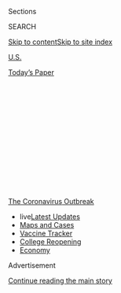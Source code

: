 <div id="app">

<div>

<div>

<div>

<div class="NYTAppHideMasthead css-1q2w90k e1suatyy0">

<div class="section css-ui9rw0 e1suatyy2">

<div class="css-eph4ug er09x8g0">

<div class="css-6n7j50">

</div>

<span class="css-1dv1kvn">Sections</span>

<div class="css-10488qs">

<span class="css-1dv1kvn">SEARCH</span>

</div>

[Skip to content](#site-content)[Skip to site
index](#site-index)

</div>

<div id="masthead-section-label" class="css-1wr3we4 eaxe0e00">

[U.S.](https://www.nytimes.com/section/us)

</div>

<div class="css-10698na e1huz5gh0">

</div>

</div>

<div id="masthead-bar-one" class="section hasLinks css-15hmgas e1csuq9d3">

<div class="css-uqyvli e1csuq9d0">

</div>

<div class="css-1uqjmks e1csuq9d1">

</div>

<div class="css-9e9ivx">

[](https://myaccount.nytimes.com/auth/login?response_type=cookie&client_id=vi)

</div>

<div class="css-1bvtpon e1csuq9d2">

[Today’s
Paper](https://www.nytimes.com/section/todayspaper)

</div>

</div>

</div>

</div>

<div data-aria-hidden="false">

<div id="site-content" data-role="main">

<div>

<div class="css-1aor85t" style="opacity:0.000000001;z-index:-1;visibility:hidden">

<div class="css-1hqnpie">

<div class="css-epjblv">

<span class="css-17xtcya">[U.S.](/section/us)</span><span class="css-x15j1o">|</span><span class="css-fwqvlz">Coronavirus
Briefing: What Happened
Today</span>

</div>

<div class="css-k008qs">

<div class="css-1iwv8en">

<span class="css-18z7m18"></span>

<div>

</div>

</div>

<span class="css-1n6z4y">https://nyti.ms/2Zpqgc1</span>

<div class="css-1705lsu">

<div class="css-4xjgmj">

<div class="css-4skfbu" data-role="toolbar" data-aria-label="Social Media Share buttons, Save button, and Comments Panel with current comment count" data-testid="share-tools">

  - 
  - 
  - 
  - 
    
    <div class="css-6n7j50">
    
    </div>

  - 

</div>

</div>

</div>

</div>

</div>

</div>

<div id="NYT_TOP_BANNER_REGION" class="css-13pd83m">

<div>

<div id="styln-prism-menu-1592847958612" class="section interactive-content interactive-size-medium css-1edisqu">

<div class="css-17ih8de interactive-body">

<div id="scroll-container" class="css-1gj85ro">

[<span class="styln-title-wrap"><span class="css-1pje3qr">The
Coronavirus</span><span class="css-1pje3qr">
Outbreak</span></span>](https://www.nytimes.com/news-event/coronavirus?action=click&pgtype=Article&state=default&region=TOP_BANNER&context=storylines_menu)

  - <span class="css-kqxiym" data-emphasize="true">live</span>[Latest
    Updates](https://www.nytimes.com/2020/08/04/world/coronavirus-cases.html?action=click&pgtype=Article&state=default&region=TOP_BANNER&context=storylines_menu)
  - [Maps and
    Cases](https://www.nytimes.com/interactive/2020/us/coronavirus-us-cases.html?action=click&pgtype=Article&state=default&region=TOP_BANNER&context=storylines_menu)
  - [Vaccine
    Tracker](https://www.nytimes.com/interactive/2020/science/coronavirus-vaccine-tracker.html?action=click&pgtype=Article&state=default&region=TOP_BANNER&context=storylines_menu)
  - [College
    Reopening](https://www.nytimes.com/2020/08/02/us/covid-college-reopening.html?action=click&pgtype=Article&state=default&region=TOP_BANNER&context=storylines_menu)
  - [Economy](https://www.nytimes.com/live/2020/08/04/business/stock-market-today-coronavirus?action=click&pgtype=Article&state=default&region=TOP_BANNER&context=storylines_menu)

</div>

</div>

</div>

</div>

</div>

<div id="top-wrapper" class="css-1sy8kpn">

<div id="top-slug" class="css-l9onyx">

Advertisement

</div>

[Continue reading the main
story](#after-top)

<div class="ad top-wrapper" style="text-align:center;height:100%;display:block;min-height:250px">

<div id="top" class="place-ad" data-position="top" data-size-key="top">

</div>

</div>

<div id="after-top">

</div>

</div>

<div>

<div id="sponsor-wrapper" class="css-1hyfx7x">

<div id="sponsor-slug" class="css-19vbshk">

Supported by

</div>

[Continue reading the main
story](#after-sponsor)

<div id="sponsor" class="ad sponsor-wrapper" style="text-align:center;height:100%;display:block">

</div>

<div id="after-sponsor">

</div>

</div>

<div class="css-186x18t">

</div>

<div class="css-1vkm6nb ehdk2mb0">

# Coronavirus Briefing: What Happened Today

</div>

Californians are asking themselves, what went wrong?

<div class="css-18e8msd">

<div class="css-pdw9fk epjyd6m0">

<div class="css-1txwxcy ey68jwv0" data-aria-hidden="true">

[![Jonathan
Wolfe](https://static01.nyt.com/images/2018/08/24/multimedia/author-jonathan-wolfe/author-jonathan-wolfe-thumbLarge.png
"Jonathan Wolfe")](https://www.nytimes.com/by/jonathan-wolfe)[![Lara
Takenaga](https://static01.nyt.com/images/2019/02/20/multimedia/author-lara-takenaga/author-lara-takenaga-thumbLarge.png
"Lara Takenaga")](https://www.nytimes.com/by/lara-takenaga)

</div>

<div class="css-1baulvz">

By [<span class="css-1baulvz" itemprop="name">Jonathan
Wolfe</span>](https://www.nytimes.com/by/jonathan-wolfe) and
[<span class="css-1baulvz last-byline" itemprop="name">Lara
Takenaga</span>](https://www.nytimes.com/by/lara-takenaga)

</div>

</div>

  - June 29,
    2020

  - 
    
    <div class="css-4xjgmj">
    
    <div class="css-d8bdto" data-role="toolbar" data-aria-label="Social Media Share buttons, Save button, and Comments Panel with current comment count" data-testid="share-tools">
    
      - 
      - 
      - 
      - 
        
        <div class="css-6n7j50">
        
        </div>
    
      - 
    
    </div>
    
    </div>

</div>

</div>

<div class="section meteredContent css-1r7ky0e" name="articleBody" itemprop="articleBody">

<div class="css-1fanzo5 StoryBodyCompanionColumn">

<div class="css-53u6y8">

This is the Coronavirus Briefing, an informed guide to the global
outbreak. [Sign up here to get the briefing by
email](https://www.nytimes.com/newsletters/coronavirus-briefing).

</div>

</div>

<div class="css-79elbk" data-testid="photoviewer-wrapper">

<div class="css-z3e15g" data-testid="photoviewer-wrapper-hidden">

</div>

<div class="css-1a48zt4 ehw59r15" data-testid="photoviewer-children">

![](https://static01.nyt.com/images/2020/06/29/us/oakImage-1593461886425/oakImage-1593461886425-articleLarge.png?quality=75&auto=webp&disable=upscale)

</div>

</div>

<div class="css-1fanzo5 StoryBodyCompanionColumn">

<div class="css-53u6y8">

  - The global death toll [has
    passed 500,000](https://www.nytimes.com/2020/06/28/world/coronavirus-updates.html#link-31665a4b),
    with more than 10 million confirmed coronavirus cases.

  - Vice President Mike Pence made a point of [wearing a
    mask](https://www.nytimes.com/2020/06/29/world/coronavirus-updates.html#link-56ea353b)
    during public events over the weekend.

  - The World Health Organization is sending a team of experts to China
    [to investigate the origins of the
    virus](https://www.nytimes.com/2020/06/29/world/coronavirus-live-updates.html#link-9c42599).

  - Get the [latest updates
    here](https://www.nytimes.com/news-event/coronavirus), plus
    [maps](https://www.nytimes.com/interactive/2020/world/asia/china-wuhan-coronavirus-maps.html?action=click&pgtype=Article&state=default&module=styln-coronavirus&variant=show&region=TOP_BANNER&context=storyline_menu)
    and a [tracker for U.S. metro
    areas](https://www.nytimes.com/interactive/2020/04/03/upshot/coronavirus-metro-area-tracker.html).

-----

## California backslides

Early in the outbreak, California emerged as a leader in fighting the
spread of the coronavirus. It was the first state to impose a
stay-at-home order, and its swift response is thought to have
[prevented 1.7 million coronavirus cases in the
state](https://www.sfchronicle.com/bayarea/article/Study-Shelter-in-place-helped-avert-4-8-million-15325645.php).

For months it seemed that California — considered especially vulnerable
to the virus because of its large, globe-trotting population — was
weathering the storm relatively well.

But over the last week, things have changed. The [state’s case
count](https://www.nytimes.com/interactive/2020/us/california-coronavirus-cases.html)
has exploded, reaching 200,000 infections. Gov. Gavin Newsom has rolled
back reopening plans. And officials in Los Angeles County are
[projecting that they may run out of hospital
beds](https://www.latimes.com/california/story/2020-06-29/l-a-county-issues-dire-warning-amid-alarming-increases-in-coronavirus)
in two to three weeks.

Now Californians are asking themselves, what went wrong?

The turn, some say, may have come Memorial Day weekend, when cooped-up
residents responded to the state’s reopening by getting out and
socializing. According to [an analysis by The Los Angeles
Times](https://www.latimes.com/california/story/2020-06-29/california-coronavirus-hot-spot-memorial-day),
coronavirus hospitalizations in the state began accelerating around June
15 — which, given the incubation period of the virus, points to holiday
barbecues, beach trips and graduation parties as potential culprits.

</div>

</div>

<div class="css-1fanzo5 StoryBodyCompanionColumn">

<div class="css-53u6y8">

The Los Angeles Times also
[noted](https://www.latimes.com/california/story/2020-06-29/california-coronavirus-hot-spot-memorial-day)
that Californians, unlike New Yorkers, had not yet felt the trauma of
having their hospitals overloaded with patients, so many saw reopening
as a license to return to life as it was before the pandemic.

Our colleague Jill Cowan, who [writes the California Today
newsletter](https://www.nytimes.com/column/california-today), told us
that a complex patchwork of rules that can change from county to county
was also to blame.

“State and local officials would say that, recently, people have been
letting their guard down, and they’ve been gathering with family members
and they’ve been going to bars and restaurants,” Jill told us. “But a
lot of people are then saying, ‘Well, why did you let restaurants and
bars
reopen?’”

<div id="NYT_MAIN_CONTENT_1_REGION" class="css-9tf9ac">

<div>

<div id="styln-covid-updates-world" class="section interactive-content interactive-size-medium css-1ftcdic">

<div class="css-17ih8de interactive-body">

<div id="styln-briefing-block" data-asset-id="QXJ0aWNsZTpueXQ6Ly9hcnRpY2xlLzNhNGMwYWI5LWIwY2QtNWQwOS1hZTgwLTdjMGU3ZTA1OWQ2OA==">

<div class="briefing-block-header-section">

# [Latest Updates: Global Coronavirus Outbreak](https://www.nytimes.com/2020/08/04/world/coronavirus-cases.html?action=click&pgtype=Article&state=default&region=MAIN_CONTENT_1&context=storylines_live_updates)

<div class="briefing-block-ts">

Updated 2020-08-04T20:57:54.346Z

</div>

</div>

  - [Novavax sees encouraging results from two studies of its
    experimental
    vaccine.](https://www.nytimes.com/2020/08/04/world/coronavirus-cases.html?action=click&pgtype=Article&state=default&region=MAIN_CONTENT_1&context=storylines_live_updates#link-1228a480)
  - [Public and private schools in Maryland and elsewhere are divided
    over in-person
    instruction.](https://www.nytimes.com/2020/08/04/world/coronavirus-cases.html?action=click&pgtype=Article&state=default&region=MAIN_CONTENT_1&context=storylines_live_updates#link-4825b93)
  - [The United Nations calls on policymakers to ‘plan thoroughly for
    school
    reopenings.’](https://www.nytimes.com/2020/08/04/world/coronavirus-cases.html?action=click&pgtype=Article&state=default&region=MAIN_CONTENT_1&context=storylines_live_updates#link-50f7386d)

<div class="briefing-block-footer">

<div class="briefing-block-footer-meta">

[See more
updates](https://www.nytimes.com/2020/08/04/world/coronavirus-cases.html?action=click&pgtype=Article&state=default&region=MAIN_CONTENT_1&context=storylines_live_updates)

</div>

<div class="briefing-block-briefinglinks">

<span>More live coverage:</span>
[Markets](https://www.nytimes.com/live/2020/08/04/business/stock-market-today-coronavirus?action=click&pgtype=Article&state=default&region=MAIN_CONTENT_1&context=storylines_live_updates)

</div>

</div>

</div>

</div>

</div>

</div>

</div>

“It’s very confusing and it’s very complicated,” she added. “And so for
regular Californians, I think it’s been tough to navigate what you
shouldn’t do — even if you can.”

-----

</div>

</div>

<div class="css-1fanzo5 StoryBodyCompanionColumn">

<div class="css-53u6y8">

## A nightmare side effect

Many severely ill patients have developed a terrifying condition [that
causes nightmarish visions and can have long-lasting
consequences](https://www.nytimes.com/2020/06/28/health/coronavirus-delirium-hallucinations.html).
Known as hospital delirium, the phenomenon, which was observed mostly in
older people before the pandemic, has struck Covid-19 patients of all
ages.

Reports suggest that about two-thirds to three-quarters of virus
patients who end up in intensive-care units, even for relatively short
stays, have experienced the condition. Their hospitalization often
provides the perfect combination of elements: long stints on
ventilators, heavy sedatives, poor sleep, minimal social interaction.

Delirium takes two forms — hyperactive, which leads to paranoid
hallucinations and agitation, and hypoactive, which causes internalized
visions and confusion. Some people experience both.

Recovered virus patients have described thinking they were being
abducted or burned alive. Even after their visions go away, the
condition can slow the healing process and increase the risk of
depression or post-traumatic stress. Older patients can also develop
dementia sooner than they otherwise would have, and even die earlier.

**Another troubling development:** Immunologists believe the coronavirus
may be responsible [for depleting disease-fighting T
cells](https://www.nytimes.com/2020/06/26/health/coronavirus-immune-system.html),
similar to how H.I.V. operates. If that’s the case, protection against
the virus could be fleeting, and a cocktail of antiviral drugs may be
needed to control
it.

<div id="NYT_MAIN_CONTENT_3_REGION" class="css-9tf9ac">

<div>

<div id="styln-prism-freeform-1594220623585" class="section interactive-content interactive-size-medium css-1ftcdic">

<div class="css-17ih8de interactive-body">

<div id="prism-freeform-block-85410" class="css-19mumt8" data-role="complementary" data-storyline="The Coronavirus Outbreak" data-truncated="true" tabindex="0">

<div class="css-a8d9oz">

<div class="css-eb027h">

[](https://www.nytimes.com/news-event/coronavirus?action=click&pgtype=Article&state=default&region=MAIN_CONTENT_3&context=storylines_faq)

### The Coronavirus Outbreak ›

#### Frequently Asked Questions

Updated August 4, 2020

  - #### I have antibodies. Am I now immune?
    
      - As of right now,[that seems likely, for at least several
        months.](https://www.nytimes.com/2020/07/22/health/covid-antibodies-herd-immunity.html?action=click&pgtype=Article&state=default&region=MAIN_CONTENT_3&context=storylines_faq)
        There have been frightening accounts of people suffering what
        seems to be a second bout of Covid-19. But experts say these
        patients may have a drawn-out course of infection, with the
        virus taking a slow toll weeks to months after initial exposure.
        People infected with the coronavirus typically
        [produce](https://www.nature.com/articles/s41586-020-2456-9)
        immune molecules called antibodies, which are [protective
        proteins made in response to an
        infection](https://www.nytimes.com/2020/05/07/health/coronavirus-antibody-prevalence.html?action=click&pgtype=Article&state=default&region=MAIN_CONTENT_3&context=storylines_faq)[.
        These antibodies
        may](https://www.nytimes.com/2020/05/07/health/coronavirus-antibody-prevalence.html?action=click&pgtype=Article&state=default&region=MAIN_CONTENT_3&context=storylines_faq)
        last in the body [only two to three
        months](https://www.nature.com/articles/s41591-020-0965-6),
        which may seem worrisome, but that’s perfectly normal after an
        acute infection subsides, said Dr. Michael Mina, an immunologist
        at Harvard University. It may be possible to get the coronavirus
        again, but it’s highly unlikely that it would be possible in a
        short window of time from initial infection or make people
        sicker the second time.

  - #### I’m a small-business owner. Can I get relief?
    
      - The [stimulus bills enacted in
        March](https://www.nytimes.com/article/small-business-loans-stimulus-grants-freelancers-coronavirus.html?action=click&pgtype=Article&state=default&region=MAIN_CONTENT_3&context=storylines_faq)
        offer help for the millions of American small businesses. Those
        eligible for aid are businesses and nonprofit organizations with
        fewer than 500 workers, including sole proprietorships,
        independent contractors and freelancers. Some larger companies
        in some industries are also eligible. The help being offered,
        which is being managed by the Small Business Administration,
        includes the Paycheck Protection Program and the Economic Injury
        Disaster Loan program. But lots of folks have [not yet seen
        payouts.](https://www.nytimes.com/interactive/2020/05/07/business/small-business-loans-coronavirus.html?action=click&pgtype=Article&state=default&region=MAIN_CONTENT_3&context=storylines_faq)
        Even those who have received help are confused: The rules are
        draconian, and some are stuck sitting on [money they don’t know
        how to
        use.](https://www.nytimes.com/2020/05/02/business/economy/loans-coronavirus-small-business.html?action=click&pgtype=Article&state=default&region=MAIN_CONTENT_3&context=storylines_faq)
        Many small-business owners are getting less than they expected
        or [not hearing anything at
        all.](https://www.nytimes.com/2020/06/10/business/Small-business-loans-ppp.html?action=click&pgtype=Article&state=default&region=MAIN_CONTENT_3&context=storylines_faq)

  - #### What are my rights if I am worried about going back to work?
    
      - Employers have to provide [a safe
        workplace](https://www.osha.gov/SLTC/covid-19/standards.html)
        with policies that protect everyone equally. [And if one of your
        co-workers tests positive for the coronavirus, the
        C.D.C.](https://www.nytimes.com/article/coronavirus-money-unemployment.html?action=click&pgtype=Article&state=default&region=MAIN_CONTENT_3&context=storylines_faq)
        has said that [employers should tell their
        employees](https://www.cdc.gov/coronavirus/2019-ncov/community/guidance-business-response.html)
        -- without giving you the sick employee’s name -- that they may
        have been exposed to the virus.

  - #### Should I refinance my mortgage?
    
      - [It could be a good
        idea,](https://www.nytimes.com/article/coronavirus-money-unemployment.html?action=click&pgtype=Article&state=default&region=MAIN_CONTENT_3&context=storylines_faq)
        because mortgage rates have [never been
        lower.](https://www.nytimes.com/2020/07/16/business/mortgage-rates-below-3-percent.html?action=click&pgtype=Article&state=default&region=MAIN_CONTENT_3&context=storylines_faq)
        Refinancing requests have pushed mortgage applications to some
        of the highest levels since 2008, so be prepared to get in line.
        But defaults are also up, so if you’re thinking about buying a
        home, be aware that some lenders have tightened their standards.

  - #### What is school going to look like in September?
    
      - It is unlikely that many schools will return to a normal
        schedule this fall, requiring the grind of [online
        learning](https://www.nytimes.com/2020/06/05/us/coronavirus-education-lost-learning.html?action=click&pgtype=Article&state=default&region=MAIN_CONTENT_3&context=storylines_faq),
        [makeshift child
        care](https://www.nytimes.com/2020/05/29/us/coronavirus-child-care-centers.html?action=click&pgtype=Article&state=default&region=MAIN_CONTENT_3&context=storylines_faq)
        and [stunted
        workdays](https://www.nytimes.com/2020/06/03/business/economy/coronavirus-working-women.html?action=click&pgtype=Article&state=default&region=MAIN_CONTENT_3&context=storylines_faq)
        to continue. California’s two largest public school districts —
        Los Angeles and San Diego — said on July 13, that [instruction
        will be remote-only in the
        fall](https://www.nytimes.com/2020/07/13/us/lausd-san-diego-school-reopening.html?action=click&pgtype=Article&state=default&region=MAIN_CONTENT_3&context=storylines_faq),
        citing concerns that surging coronavirus infections in their
        areas pose too dire a risk for students and teachers. Together,
        the two districts enroll some 825,000 students. They are the
        largest in the country so far to abandon plans for even a
        partial physical return to classrooms when they reopen in
        August. For other districts, the solution won’t be an
        all-or-nothing approach. [Many
        systems](https://bioethics.jhu.edu/research-and-outreach/projects/eschool-initiative/school-policy-tracker/),
        including the nation’s largest, New York City, are devising
        [hybrid
        plans](https://www.nytimes.com/2020/06/26/us/coronavirus-schools-reopen-fall.html?action=click&pgtype=Article&state=default&region=MAIN_CONTENT_3&context=storylines_faq)
        that involve spending some days in classrooms and other days
        online. There’s no national policy on this yet, so check with
        your municipal school system regularly to see what is happening
        in your
community.

<div id="styln-survey-component-85410" class="styln-survey-component" data-surveyname="faq" data-surveystoryline="coronavirus">

</div>

</div>

<div class="css-6mllg9">

</div>

<div class="css-pmm6ed">

<span class="css-5gimkt"></span>

</div>

</div>

</div>

</div>

</div>

</div>

</div>

-----

</div>

</div>

<div class="css-1fanzo5 StoryBodyCompanionColumn">

<div class="css-53u6y8">

## The things they left behind

</div>

</div>

<div class="css-79elbk" data-testid="photoviewer-wrapper">

<div class="css-z3e15g" data-testid="photoviewer-wrapper-hidden">

</div>

<div class="css-1a48zt4 ehw59r15" data-testid="photoviewer-children">

<div class="css-1xdhyk6 erfvjey0">

<span class="css-1ly73wi e1tej78p0">Image</span>

<div class="css-zjzyr8">

<div data-testid="lazyimage-container" style="height:257.77777777777777px">

</div>

</div>

</div>

<span class="css-cnj6d5 e1z0qqy90" itemprop="copyrightHolder"><span class="css-1ly73wi e1tej78p0">Credit...</span><span>Christopher
Gregory for The New York Times</span></span>

</div>

</div>

<div class="css-1fanzo5 StoryBodyCompanionColumn">

<div class="css-53u6y8">

Cellphones, chargers, canes, hearing aids, glasses, clothing, shoes,
wallets, Bibles, jewelry: Across New York, hospital workers have had to
figure out what to do with the [thousands of items left behind by
patients who have died from the
coronavirus.](https://www.nytimes.com/2020/06/29/nyregion/coronavirus-hospitals-patients-belongings.html)

-----

## Resurgences

  - Authorities in **China** have [imposed a strict
    lockdown](https://www.nytimes.com/2020/06/29/world/coronavirus-updates.html#link-4f49ac1)
    on nearly half a million people near Beijing, after a small but
    stubborn second wave of infections.

  - In a reversal, officials in **Jacksonville, Fla.,** say [masks will
    be
    required](https://www.nytimes.com/2020/06/29/world/coronavirus-live-updates.html#link-102ec095)
    in indoor public spaces where social distancing isn’t possible.

  - Even as the virus surges across far-flung regions of **Russia**, the
    Kremlin [is pushing ahead with a
    referendum](https://www.nytimes.com/2020/06/29/world/europe/coronavirus-russia-putin-referendum.html)
    that could keep President Vladimir Putin in power until 2036.

  - After an outbreak around **Leicester**, in central England, the city
    [might not follow the rest of the
    country](https://www.nytimes.com/2020/06/29/world/coronavirus-updates.html#link-4f49ac1)
    as it reopens pubs, restaurants and hotels this weekend.

  - **Broadway** [will remain
    closed](https://www.nytimes.com/2020/06/29/world/coronavirus-live-updates.html#link-27ecd755)
    for at least the rest of this year. Many shows are signaling that
    they do not expect a return until late winter or early spring.

[*Here’s a roundup of restrictions in all 50
states*](https://www.nytimes.com/interactive/2020/us/states-reopen-map-coronavirus.html)*.*

-----

## What else we’re following

  - For the last decade, a growing middle class in Africa has helped
    spur educational, political and economic development. But the
    pandemic is threatening to [throw millions of people into
    poverty](https://www.nytimes.com/2020/06/29/world/africa/Africa-middle-class-coronavirus.html).

  - More than [43 percent of virus
    deaths](https://www.nytimes.com/interactive/2020/us/coronavirus-nursing-homes.html)
    in the U.S. have been tied to nursing homes and long-term care
    facilities, according to a New York Times database.

  - Gilead Sciences announced that it would charge [at least $2,340 per
    treatment of
    remdesivir](https://www.nytimes.com/2020/06/29/world/coronavirus-updates.html#link-3789537d),
    a drug that has shown modest benefits in some patients.

  - Health care prices can be unpredictable in the U.S. Two friends in
    Texas were tested for the coronavirus at the same location, and [one
    bill was $6,000 more than the
    other](https://www.nytimes.com/2020/06/29/upshot/coronavirus-tests-unpredictable-prices.html?action=click&module=Top%20Stories&pgtype=Homepage).

  - Outbreaks [from restaurants are
    growing](https://www.nytimes.com/2020/06/28/world/coronavirus-updates.html#link-212c33ba)
    as more U.S. states permit dining indoors.

  - A Times correspondent [visited a hospital in
    Houston](https://www.nytimes.com/2020/06/28/us/coronavirus-hospital-houston.html)
    to see how it is coping with a surge in virus cases and preparing
    for its peak.

  - Some companies are now convinced that remote work has a bright
    future. But decades of [failed telecommuting ventures say
    otherwise](https://www.nytimes.com/2020/06/29/technology/working-from-home-failure.html).

  - Buyer beware: Cards for sale that [claim to exempt people from
    wearing
    masks](https://www.nytimes.com/2020/06/28/world/coronavirus-updates.html#link-6f2f6d9a)
    are fake.

-----

## What you’re doing

> I live in a really small, rural logging town. While we don’t have
> Covid cases here, we have mostly all been staying home and following
> the guidelines. Several of my neighbors and I have started a “Porch
> Ninja” game, where we sneak over and leave homemade goodies, wine or
> fun surprises on each other’s porches.
> 
> — Carrie Bredy, Morton, Wash.

Let us know how you’re dealing with the outbreak. [Send us a response
here](https://www.nytimes.com/2020/03/02/reader-center/coronavirus-preparation.html),
and we may feature it in an upcoming newsletter.

[Sign up here to get the briefing by
email](https://www.nytimes.com/newsletters/coronavirus-briefing).

</div>

</div>

</div>

<div>

</div>

<div>

</div>

<div>

</div>

<div>

<div id="bottom-wrapper" class="css-1ede5it">

<div id="bottom-slug" class="css-l9onyx">

Advertisement

</div>

[Continue reading the main
story](#after-bottom)

<div id="bottom" class="ad bottom-wrapper" style="text-align:center;height:100%;display:block;min-height:90px">

</div>

<div id="after-bottom">

</div>

</div>

</div>

</div>

</div>

## Site Index

<div>

</div>

## Site Information Navigation

  - [© <span>2020</span> <span>The New York Times
    Company</span>](https://help.nytimes.com/hc/en-us/articles/115014792127-Copyright-notice)

<!-- end list -->

  - [NYTCo](https://www.nytco.com/)
  - [Contact
    Us](https://help.nytimes.com/hc/en-us/articles/115015385887-Contact-Us)
  - [Work with us](https://www.nytco.com/careers/)
  - [Advertise](https://nytmediakit.com/)
  - [T Brand Studio](http://www.tbrandstudio.com/)
  - [Your Ad
    Choices](https://www.nytimes.com/privacy/cookie-policy#how-do-i-manage-trackers)
  - [Privacy](https://www.nytimes.com/privacy)
  - [Terms of
    Service](https://help.nytimes.com/hc/en-us/articles/115014893428-Terms-of-service)
  - [Terms of
    Sale](https://help.nytimes.com/hc/en-us/articles/115014893968-Terms-of-sale)
  - [Site
    Map](https://spiderbites.nytimes.com)
  - [Help](https://help.nytimes.com/hc/en-us)
  - [Subscriptions](https://www.nytimes.com/subscription?campaignId=37WXW)

</div>

</div>

</div>

</div>
